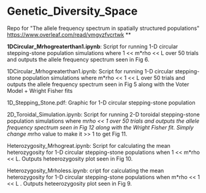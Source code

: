 # Genetic_Diversity_Space
Repo for "The allele frequency spectrum in spatially structured populations"
https://www.overleaf.com/read/ymgyzfvcrtwk
**

**1DCircular_Mrhogreaterthan1.ipynb**: Script for running 1-D circular stepping-stone population simulations where 1 << m*rho << L over 50 trials and outputs the allele frequency spectrum seen in Fig 6.

1DCircular_Mrhogreaterthan1.ipynb: Script for running 1-D circular stepping-stone population simulations where m*rho << 1 << L over 50 trials and outputs the allele frequency spectrum seen in Fig 5 along with the Voter Model + Wright Fisher fits

1D_Stepping_Stone.pdf: Graphic for 1-D circular stepping-stone population 

2D_Toroidal_Simulation.ipynb: Script for running 2-D toroidal stepping-stone population simulations where m*rho << 1  over 50 trials and outputs the allele frequency spectrum seen in Fig 12 along with the Wright Fisher fit. Simply change m*rho value to make it >> 1 to get Fig 11. 

Heterozygosity_Mrhogreat.ipynb: Script for calculating the mean heterozygosity for 1-D circular stepping-stone populations when 1 << m*rho << L. Outputs heteerozygosity plot seen in Fig 10. 

Heterozygosity_Mrholess.ipynb: cript for calculating the mean heterozygosity for 1-D circular stepping-stone populations when m*rho << 1 << L . Outputs heteerozygosity plot seen in Fig 9. 

